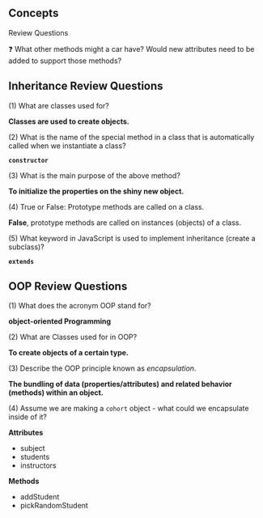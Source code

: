 ## Concepts 

Review Questions

❓ What other methods might a car have? Would new attributes need to be added to support those methods?

## Inheritance Review Questions

(1) What are classes used for?

**Classes are used to create objects.**

(2) What is the name of the special method in a class that is automatically called when we instantiate a class?

**`constructor`**

(3) What is the main purpose of the above method?

**To initialize the properties on the shiny new object.**

(4) True or False: Prototype methods are called on a class.

**False**, prototype methods are called on instances (objects) of a class.

(5) What keyword in JavaScript is used to implement inheritance (create a subclass)?

**`extends`**

## OOP Review Questions

(1) What does the acronym OOP stand for?

**object-oriented Programming**

(2) What are Classes used for in OOP?

**To create objects of a certain type.**

(3) Describe the OOP principle known as <em>encapsulation</em>.

**The bundling of data (properties/attributes) and related behavior (methods) within an object.**

(4) Assume we are making a <code>cohort</code> object - what could we encapsulate inside of it?

**Attributes**

- subject
- students
- instructors

**Methods**

- addStudent
- pickRandomStudent